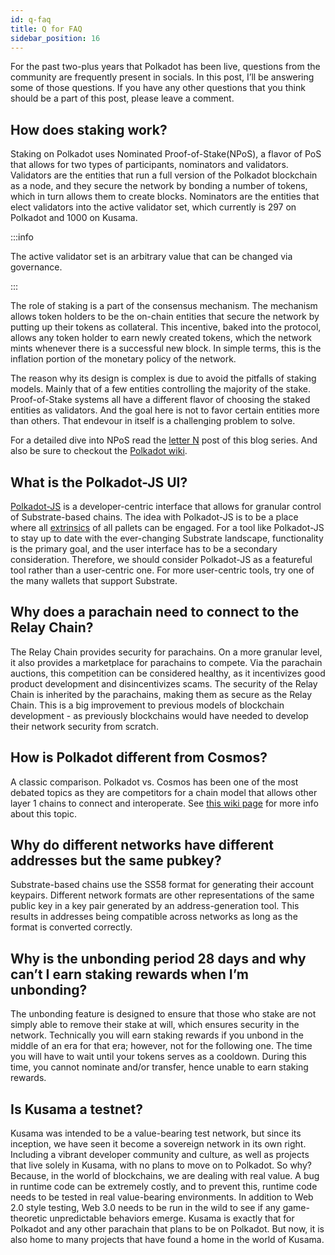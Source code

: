 ```yaml
---
id: q-faq
title: Q for FAQ
sidebar_position: 16
---
```


For the past two-plus years that Polkadot has been live, questions from the community are frequently present in socials. In this post, I’ll be answering some of those questions. If you have any other questions that you think should be a part of this post, please leave a comment.

## How does staking work?

Staking on Polkadot uses Nominated Proof-of-Stake(NPoS), a flavor of PoS that allows for two types of participants, nominators and validators. Validators are the entities that run a full version of the Polkadot blockchain as a node, and they secure the network by bonding a number of tokens, which in turn allows them to create blocks. Nominators are the entities that elect validators into the active validator set, which currently is 297 on Polkadot and 1000 on Kusama. 


:::info

The active validator set is an arbitrary value that can be changed via governance.

:::

The role of staking is a part of the consensus mechanism. The mechanism allows token holders to be the on-chain entities that secure the network by putting up their tokens as collateral. This incentive, baked into the protocol, allows any token holder to earn newly created tokens, which the network mints whenever there is a successful new block. In simple terms, this is the inflation portion of the monetary policy of the network.

The reason why its design is complex is due to avoid the pitfalls of staking models. Mainly that of a few entities controlling the majority of the stake. Proof-of-Stake systems all have a different flavor of choosing the staked entities as validators. And the goal here is not to favor certain entities more than others. That endevour in itself is a challenging problem to solve. 

For a detailed dive into NPoS read the [letter N](npos.md) post of this blog series. And also be sure to checkout the [Polkadot wiki](https://wiki.polkadot.network/docs/learn-phragmen).

## What is the Polkadot-JS UI?

[Polkadot-JS](polkadot-js.md) is a developer-centric interface that allows for granular control of Substrate-based chains. The idea with Polkadot-JS is to be a place where all [extrinsics](https://wiki.polkadot.network/docs/learn-extrinsics) of all pallets can be engaged. For a tool like Polkadot-JS to stay up to date with the ever-changing Substrate landscape, functionality is the primary goal, and the user interface has to be a secondary consideration. Therefore, we should consider Polkadot-JS as a featureful tool rather than a user-centric one. For more user-centric tools, try one of the many wallets that support Substrate.

## Why does a parachain need to connect to the Relay Chain?

The Relay Chain provides security for parachains. On a more granular level, it also provides a marketplace for parachains to compete. Via the parachain auctions, this competition can be considered healthy, as it incentivizes good product development and disincentivizes scams. The security of the Relay Chain is inherited by the parachains, making them as secure as the Relay Chain. This is a big improvement to previous models of blockchain development - as previously blockchains would have needed to develop their network security from scratch. 

## How is Polkadot different from Cosmos?

A classic comparison. Polkadot vs. Cosmos has been one of the most debated topics as they are competitors for a chain model that allows other layer 1 chains to connect and interoperate. See [this wiki page](https://wiki.polkadot.network/docs/learn-comparisons-cosmos) for more info about this topic.

## Why do different networks have different addresses but the same pubkey?

Substrate-based chains use the SS58 format for generating their account keypairs. Different network formats are other representations of the same public key in a key pair generated by an address-generation tool. This results in addresses being compatible across networks as long as the format is converted correctly.

## Why is the unbonding period 28 days and why can’t I earn staking rewards when I’m unbonding?

The unbonding feature is designed to ensure that those who stake are not simply able to remove their stake at will, which ensures security in the network. Technically you will earn staking rewards if you unbond in the middle of an era for that era; however, not for the following one. The time you will have to wait until your tokens serves as a cooldown. During this time, you cannot nominate and/or transfer, hence unable to earn staking rewards.

## Is Kusama a testnet?

Kusama was intended to be a value-bearing test network, but since its inception, we have seen it become a sovereign network in its own right. Including a vibrant developer community and culture, as well as projects that live solely in Kusama, with no plans to move on to Polkadot. So why? Because, in the world of blockchains, we are dealing with real value. A bug in runtime code can be extremely costly, and to prevent this, runtime code needs to be tested in real value-bearing environments. In addition to Web 2.0 style testing, Web 3.0 needs to be run in the wild to see if any game-theoretic unpredictable behaviors emerge. Kusama is exactly that for Polkadot and any other parachain that plans to be on Polkadot. But now, it is also home to many projects that have found a home in the world of Kusama.
